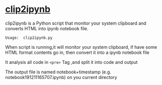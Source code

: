 # [clip2ipynb](https://github.com/steve-hao/clip2ipynb)

clip2ipynb is a Python script that monitor your system clipboard and converts HTML into ipynb notebook file.

``` 
Usage:  clip2ipynb.py

```

When script is running,it will monitor your system clipboard, if have some HTML format contents go in, then convert it into a ipynb notebook file

It analysis all code in `<pre>` Tag ,and split it into code and output

The output file is named notebook+timestamp (e.g. notebook191211165707.ipynb) on you current directory